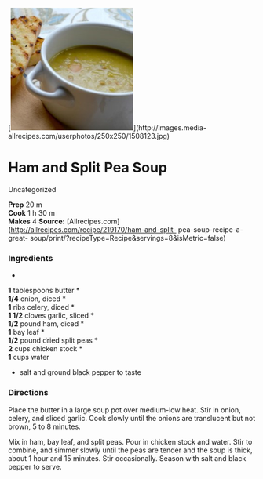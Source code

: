 ﻿

[![](./images/8c8e4174-e891-400d-ba13-7cb4190a4789.jpg)](http://images.media-
allrecipes.com/userphotos/250x250/1508123.jpg)

#  Ham and Split Pea Soup

Uncategorized

  
**Prep** 20 m  
**Cook** 1 h 30 m  
**Makes** 4
**Source:** [Allrecipes.com](http://allrecipes.com/recipe/219170/ham-and-split-
pea-soup-recipe-a-great-
soup/print/?recipeType=Recipe&servings=8&isMetric=false)

###  Ingredients

  *  
**1** tablespoons butter
  *   
**1/4** onion, diced
  *   
**1** ribs celery, diced
  *   
**1 1/2** cloves garlic, sliced
  *   
**1/2** pound ham, diced
  *   
**1** bay leaf
  *   
**1/2** pound dried split peas
  *   
**2** cups chicken stock
  *   
**1** cups water
  * salt and ground black pepper to taste

###  Directions

Place the butter in a large soup pot over medium-low heat. Stir in onion,
celery, and sliced garlic. Cook slowly until the onions are translucent but
not brown, 5 to 8 minutes.

Mix in ham, bay leaf, and split peas. Pour in chicken stock and water. Stir to
combine, and simmer slowly until the peas are tender and the soup is thick,
about 1 hour and 15 minutes. Stir occasionally. Season with salt and black
pepper to serve.

